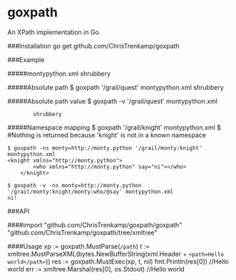 # goxpath
An XPath implementation in Go.

###Installation
    go get github.com/ChrisTrenkamp/goxpath

###Example

#####montypython.xml
    <?xml version="1.0" encoding="UTF-8"?>
    <grail>
        <quest>
            <for>shrubbery</for>
        </quest>
        <knight xmlns="http://monty.python">
            <who say="ni!"/>
        </knight>
    </grail>

#####Absolute path
    $ goxpath '/grail/quest' montypython.xml
    <quest>
            <for>shrubbery</for>
        </quest>

#####Absolute path value
    $ goxpath -v '/grail/quest' montypython.xml

            shrubbery

#####Namespace mapping
    $ goxpath '/grail/knight' montypython.xml
    $ #Nothing is returned because 'knight' is not in a known namespace

    $ goxpath -ns monty=http://monty.python '/grail/monty:knight' montypython.xml
    <knight xmlns="http://monty.python">
            <who xmlns="http://monty.python" say="ni"></who>
        </knight>

    $ goxpath -v -ns monty=http://monty.python '/grail/monty:knight/monty:who/@say' montypython.xml
    ni!

###API

####import
    "github.com/ChrisTrenkamp/goxpath/goxpath"
    "github.com/ChrisTrenkamp/goxpath/tree/xmltree"

####Usage
    xp := goxpath.MustParse(`/path`)
    t := xmltree.MustParseXML(bytes.NewBufferString(xml.Header + `<path>Hello world</path>`))
    res := goxpath.MustExec(xp, t, nil)
    fmt.Println(res[0]) //Hello world
    err := xmltree.Marshal(res[0], os.Stdout) //<path>Hello world</path>
